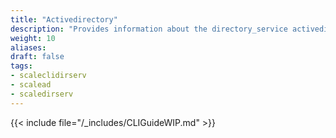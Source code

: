 ```yaml
---
title: "Activedirectory"
description: "Provides information about the directory_service activedirectory namespace in the TrueNAS CLI. Includes command syntax and common commands."
weight: 10
aliases:
draft: false
tags:
- scaleclidirserv
- scalead
- scaledirserv
---
```




{{< include file="/_includes/CLIGuideWIP.md" >}}
